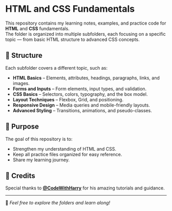 # HTML and CSS Fundamentals

This repository contains my learning notes, examples, and practice code for **HTML** and **CSS** fundamentals.  
The folder is organized into multiple subfolders, each focusing on a specific topic — from basic HTML structure to advanced CSS concepts.

## 📂 Structure

Each subfolder covers a different topic, such as:
- **HTML Basics** – Elements, attributes, headings, paragraphs, links, and images.
- **Forms and Inputs** – Form elements, input types, and validation.
- **CSS Basics** – Selectors, colors, typography, and the box model.
- **Layout Techniques** – Flexbox, Grid, and positioning.
- **Responsive Design** – Media queries and mobile-friendly layouts.
- **Advanced Styling** – Transitions, animations, and pseudo-classes.

## 🎯 Purpose

The goal of this repository is to:
- Strengthen my understanding of HTML and CSS.
- Keep all practice files organized for easy reference.
- Share my learning journey.

## 🙏 Credits

Special thanks to **[@CodeWithHarry](https://github.com/CodeWithHarry)** for his amazing tutorials and guidance.

---

📌 *Feel free to explore the folders and learn along!*
